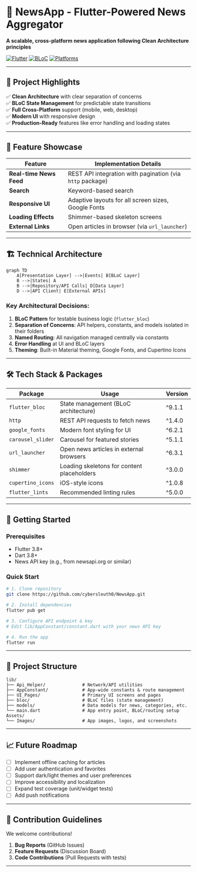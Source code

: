 
# 📰 NewsApp - Flutter-Powered News Aggregator

**A scalable, cross-platform news application following Clean Architecture principles**

[![Flutter](https://img.shields.io/badge/Flutter-3.8+-blue?logo=flutter)](https://flutter.dev)
[![BLoC](https://img.shields.io/badge/State%20Management-BLoC-5AC1F1)](https://bloclibrary.dev)
[![Platforms](https://img.shields.io/badge/Platforms-Android%20%7C%20iOS%20%7C%20Web%20%7C%20Desktop-9cf)](https://flutter.dev/multi-platform)

---

## 🎯 Project Highlights

✅ **Clean Architecture** with clear separation of concerns  
✅ **BLoC State Management** for predictable state transitions  
✅ **Full Cross-Platform** support (mobile, web, desktop)  
✅ **Modern UI** with responsive design  
✅ **Production-Ready** features like error handling and loading states  

---

## 📱 Feature Showcase

| Feature | Implementation Details |
|---------|----------------------|
| **Real-time News Feed** | REST API integration with pagination (via `http` package) |
| **Search** | Keyword-based search |
| **Responsive UI** | Adaptive layouts for all screen sizes, Google Fonts |
| **Loading Effects** | Shimmer-based skeleton screens |
| **External Links** | Open articles in browser (via `url_launcher`) |

---

## 🏗️ Technical Architecture

```mermaid
graph TD
    A[Presentation Layer] -->|Events| B[BLoC Layer]
    B -->|States| A
    B -->|Repository/API Calls| D[Data Layer]
    D -->|API Client| E[External APIs]
```

### Key Architectural Decisions:
1. **BLoC Pattern** for testable business logic (`flutter_bloc`)
2. **Separation of Concerns**: API helpers, constants, and models isolated in their folders
3. **Named Routing**: All navigation managed centrally via constants
4. **Error Handling** at UI and BLoC layers
5. **Theming**: Built-in Material theming, Google Fonts, and Cupertino Icons

---

## 🛠️ Tech Stack & Packages

| Package             | Usage                                      | Version    |
|---------------------|--------------------------------------------|------------|
| `flutter_bloc`      | State management (BLoC architecture)       | ^9.1.1     |
| `http`              | REST API requests to fetch news            | ^1.4.0     |
| `google_fonts`      | Modern font styling for UI                 | ^6.2.1     |
| `carousel_slider`   | Carousel for featured stories              | ^5.1.1     |
| `url_launcher`      | Open news articles in external browsers    | ^6.3.1     |
| `shimmer`           | Loading skeletons for content placeholders | ^3.0.0     |
| `cupertino_icons`   | iOS-style icons                            | ^1.0.8     |
| `flutter_lints`     | Recommended linting rules                  | ^5.0.0     |

---

## 🚀 Getting Started

### Prerequisites
- Flutter 3.8+
- Dart 3.8+
- News API key (e.g., from newsapi.org or similar)

### Quick Start
```bash
# 1. Clone repository
git clone https://github.com/cybersleuth0/NewsApp.git

# 2. Install dependencies
flutter pub get

# 3. Configure API endpoint & key
# Edit lib/AppConstant/constant.dart with your news API key

# 4. Run the app
flutter run
```

---

## 📂 Project Structure

```
lib/
├── Api_Helper/              # Network/API utilities
├── AppConstant/             # App-wide constants & route management
├── UI_Pages/                # Primary UI screens and pages
├── bloc/                    # BLoC files (state management)
├── models/                  # Data models for news, categories, etc.
└── main.dart                # App entry point, BLoC/routing setup
Assets/
└── Images/                  # App images, logos, and screenshots
```

---

## 📈 Future Roadmap

- [ ] Implement offline caching for articles
- [ ] Add user authentication and favorites
- [ ] Support dark/light themes and user preferences
- [ ] Improve accessibility and localization
- [ ] Expand test coverage (unit/widget tests)
- [ ] Add push notifications

---

## 🤝 Contribution Guidelines

We welcome contributions!

1. **Bug Reports** (GitHub Issues)
2. **Feature Requests** (Discussion Board)
3. **Code Contributions** (Pull Requests with tests)

---
